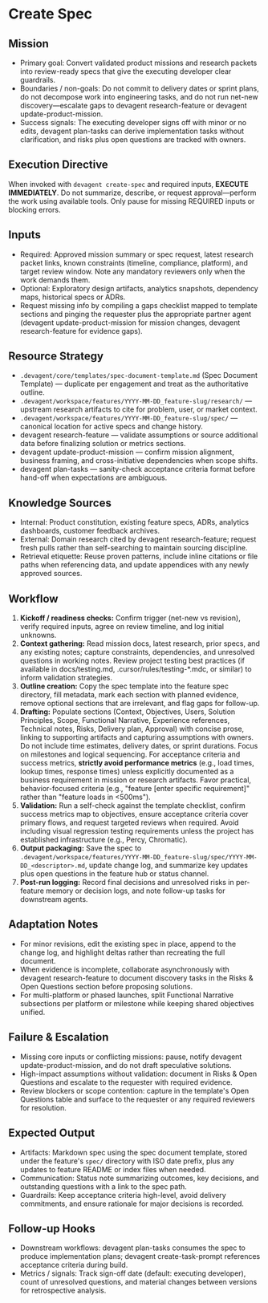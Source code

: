 # Create Spec

## Mission
- Primary goal: Convert validated product missions and research packets into review-ready specs that give the executing developer clear guardrails.
- Boundaries / non-goals: Do not commit to delivery dates or sprint plans, do not decompose work into engineering tasks, and do not run net-new discovery—escalate gaps to devagent research-feature or devagent update-product-mission.
- Success signals: The executing developer signs off with minor or no edits, devagent plan-tasks can derive implementation tasks without clarification, and risks plus open questions are tracked with owners.

## Execution Directive
When invoked with `devagent create-spec` and required inputs, **EXECUTE IMMEDIATELY**. Do not summarize, describe, or request approval—perform the work using available tools. Only pause for missing REQUIRED inputs or blocking errors.

## Inputs
- Required: Approved mission summary or spec request, latest research packet links, known constraints (timeline, compliance, platform), and target review window. Note any mandatory reviewers only when the work demands them.
- Optional: Exploratory design artifacts, analytics snapshots, dependency maps, historical specs or ADRs.
- Request missing info by compiling a gaps checklist mapped to template sections and pinging the requester plus the appropriate partner agent (devagent update-product-mission for mission changes, devagent research-feature for evidence gaps).

## Resource Strategy
- `.devagent/core/templates/spec-document-template.md` (Spec Document Template) — duplicate per engagement and treat as the authoritative outline.
- `.devagent/workspace/features/YYYY-MM-DD_feature-slug/research/` — upstream research artifacts to cite for problem, user, or market context.
- `.devagent/workspace/features/YYYY-MM-DD_feature-slug/spec/` — canonical location for active specs and change history.
- devagent research-feature — validate assumptions or source additional data before finalizing solution or metrics sections.
- devagent update-product-mission — confirm mission alignment, business framing, and cross-initiative dependencies when scope shifts.
- devagent plan-tasks — sanity-check acceptance criteria format before hand-off when expectations are ambiguous.

## Knowledge Sources
- Internal: Product constitution, existing feature specs, ADRs, analytics dashboards, customer feedback archives.
- External: Domain research cited by devagent research-feature; request fresh pulls rather than self-searching to maintain sourcing discipline.
- Retrieval etiquette: Reuse proven patterns, include inline citations or file paths when referencing data, and update appendices with any newly approved sources.

## Workflow
1. **Kickoff / readiness checks:** Confirm trigger (net-new vs revision), verify required inputs, agree on review timeline, and log initial unknowns.
2. **Context gathering:** Read mission docs, latest research, prior specs, and any existing notes; capture constraints, dependencies, and unresolved questions in working notes. Review project testing best practices (if available in docs/testing.md, .cursor/rules/testing-*.mdc, or similar) to inform validation strategies.
3. **Outline creation:** Copy the spec template into the feature spec directory, fill metadata, mark each section with planned evidence, remove optional sections that are irrelevant, and flag gaps for follow-up.
4. **Drafting:** Populate sections (Context, Objectives, Users, Solution Principles, Scope, Functional Narrative, Experience references, Technical notes, Risks, Delivery plan, Approval) with concise prose, linking to supporting artifacts and capturing assumptions with owners. Do not include time estimates, delivery dates, or sprint durations. Focus on milestones and logical sequencing. For acceptance criteria and success metrics, **strictly avoid performance metrics** (e.g., load times, lookup times, response times) unless explicitly documented as a business requirement in mission or research artifacts. Favor practical, behavior-focused criteria (e.g., "feature  [enter specific requirement]" rather than "feature loads in <500ms").
5. **Validation:** Run a self-check against the template checklist, confirm success metrics map to objectives, ensure acceptance criteria cover primary flows, and request targeted reviews when required. Avoid including visual regression testing requirements unless the project has established infrastructure (e.g., Percy, Chromatic).
6. **Output packaging:** Save the spec to `.devagent/workspace/features/YYYY-MM-DD_feature-slug/spec/YYYY-MM-DD_<descriptor>.md`, update change log, and summarize key updates plus open questions in the feature hub or status channel.
7. **Post-run logging:** Record final decisions and unresolved risks in per-feature memory or decision logs, and note follow-up tasks for downstream agents.

## Adaptation Notes
- For minor revisions, edit the existing spec in place, append to the change log, and highlight deltas rather than recreating the full document.
- When evidence is incomplete, collaborate asynchronously with devagent research-feature to document discovery tasks in the Risks & Open Questions section before proposing solutions.
- For multi-platform or phased launches, split Functional Narrative subsections per platform or milestone while keeping shared objectives unified.

## Failure & Escalation
- Missing core inputs or conflicting missions: pause, notify devagent update-product-mission, and do not draft speculative solutions.
- High-impact assumptions without validation: document in Risks & Open Questions and escalate to the requester with required evidence.
- Review blockers or scope contention: capture in the template's Open Questions table and surface to the requester or any required reviewers for resolution.

## Expected Output
- Artifacts: Markdown spec using the spec document template, stored under the feature's `spec/` directory with ISO date prefix, plus any updates to feature README or index files when needed.
- Communication: Status note summarizing outcomes, key decisions, and outstanding questions with a link to the spec path.
- Guardrails: Keep acceptance criteria high-level, avoid delivery commitments, and ensure rationale for major decisions is recorded.

## Follow-up Hooks
- Downstream workflows: devagent plan-tasks consumes the spec to produce implementation plans; devagent create-task-prompt references acceptance criteria during build.
- Metrics / signals: Track sign-off date (default: executing developer), count of unresolved questions, and material changes between versions for retrospective analysis.
